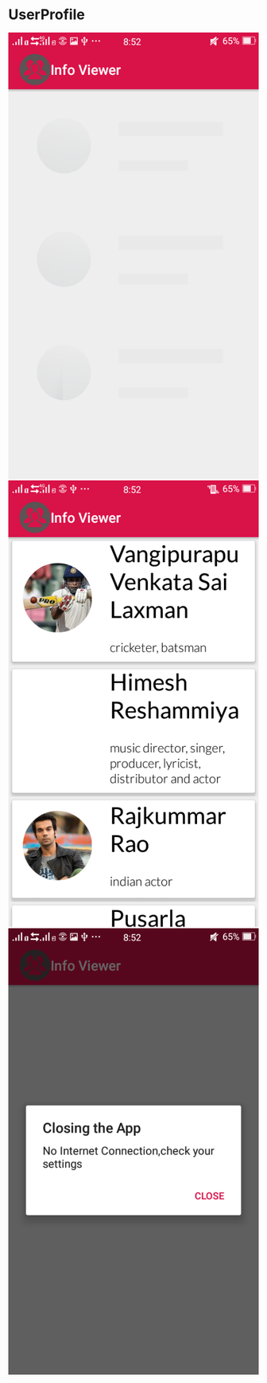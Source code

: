 # UserProfile
![alt text](loading.png "Loading the screen")
![alt text](userprofile.png "List of users")
![alt text](nointernet.png "When there in no internet connection")
